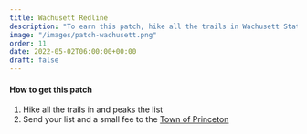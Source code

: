 ```yaml
---
title: Wachusett Redline 
description: "To earn this patch, hike all the trails in Wachusett State Park."
image: "/images/patch-wachusett.png"
order: 11
date: 2022-05-02T06:00:00+00:00
draft: false
---
```

#### How to get this patch
1. Hike all the trails in and peaks the list
2. Send your list and a small fee to the <a href="https://www.town.princeton.ma.us/open-space-committee/pages/wachusett-redline" target="_blank">Town of Princeton</a>

